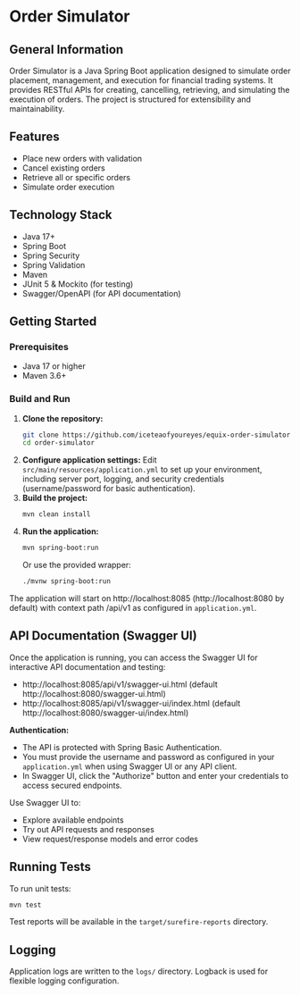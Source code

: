 # Order Simulator

## General Information
Order Simulator is a Java Spring Boot application designed to simulate order placement, management, and execution for financial trading systems. It provides RESTful APIs for creating, cancelling, retrieving, and simulating the execution of orders. The project is structured for extensibility and maintainability.

## Features
- Place new orders with validation
- Cancel existing orders
- Retrieve all or specific orders
- Simulate order execution

## Technology Stack
- Java 17+
- Spring Boot
- Spring Security
- Spring Validation
- Maven
- JUnit 5 & Mockito (for testing)
- Swagger/OpenAPI (for API documentation)

## Getting Started

### Prerequisites
- Java 17 or higher
- Maven 3.6+

### Build and Run
1. **Clone the repository:**
   ```bash
   git clone https://github.com/iceteaofyoureyes/equix-order-simulator.git
   cd order-simulator
   ```
2. **Configure application settings:**
   Edit `src/main/resources/application.yml` to set up your environment, including server port, logging, and security credentials (username/password for basic authentication).
3. **Build the project:**
   ```bash
   mvn clean install
   ```
4. **Run the application:**
   ```bash
   mvn spring-boot:run
   ```
   Or use the provided wrapper:
   ```bash
   ./mvnw spring-boot:run
   ```

The application will start on http://localhost:8085 (http://localhost:8080 by default) with context path /api/v1 as configured in `application.yml`.

## API Documentation (Swagger UI)

Once the application is running, you can access the Swagger UI for interactive API documentation and testing:

- http://localhost:8085/api/v1/swagger-ui.html (default http://localhost:8080/swagger-ui.html)
- http://localhost:8085/api/v1/swagger-ui/index.html (default http://localhost:8080/swagger-ui/index.html)

**Authentication:**
- The API is protected with Spring Basic Authentication.
- You must provide the username and password as configured in your `application.yml` when using Swagger UI or any API client.
- In Swagger UI, click the "Authorize" button and enter your credentials to access secured endpoints.

Use Swagger UI to:
- Explore available endpoints
- Try out API requests and responses
- View request/response models and error codes

## Running Tests

To run unit tests:
```bash
mvn test
```
Test reports will be available in the `target/surefire-reports` directory.

## Logging

Application logs are written to the `logs/` directory. Logback is used for flexible logging configuration.

